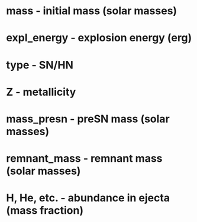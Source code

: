 
# mass          - initial mass (solar masses)
# expl_energy   - explosion energy (erg)
# type          - SN/HN
# Z             - metallicity
# mass_presn    - preSN mass (solar masses)
# remnant_mass  - remnant mass (solar masses)
# H, He, etc.   - abundance in ejecta (mass fraction)
